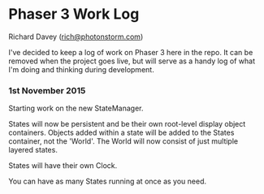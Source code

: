 # Phaser 3 Work Log

Richard Davey (rich@photonstorm.com)

I've decided to keep a log of work on Phaser 3 here in the repo. It can be removed when the project goes live, but will serve as a handy log of what I'm doing and thinking during development.

### 1st November 2015

Starting work on the new StateManager.

States will now be persistent and be their own root-level display object containers. Objects added within a state will be added to the States container, not the 'World'. The World will now consist of just multiple layered states.

States will have their own Clock.

You can have as many States running at once as you need.

